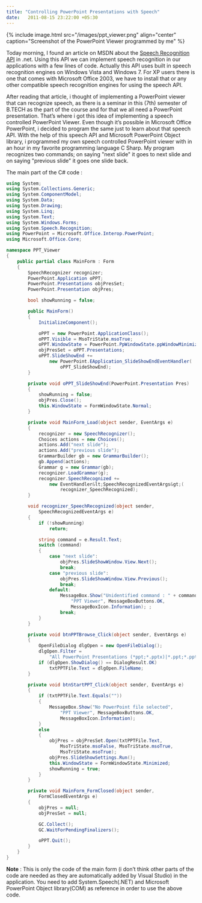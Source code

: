 ```yaml
---
title: "Controlling PowerPoint Presentations with Speech"
date:   2011-08-15 23:22:00 +05:30
---
```

{% include image.html src="/images/ppt_viewer.png" align="center" caption="Screenshot of the PowerPoint Viewer programmed by me" %}

Today morning, I found an article on MSDN about the [Speech Recognition API][speech-api] in .net. Using this API we can implement speech recognition in our applications with a few lines of code. Actually this API uses built in speech recognition engines on Windows Vista and Windows 7. For XP users there is one that comes with Microsoft Office 2003, we have to install that or any other compatible speech recognition engines for using the speech API.

After reading that article, i thought of implementing a PowerPoint viewer that can recognize speech, as there is a seminar in this (7th) semester of B.TECH as the part of the course and for that we all need a PowerPoint presentation. That’s where i got this idea of implementing a speech controlled PowerPoint Viewer. Even though it’s possible in Microsoft Office PowerPoint, i decided to program the same just to learn about that speech API. With the help of this speech API and Microsoft PowerPoint Object library, i programmed my own speech controlled PowerPoint viewer with in an hour in my favorite programming language C Sharp. My program recognizes two commands; on saying "next slide" it goes to next slide and on saying "previous slide" it goes one slide back.

The main part of the C# code :

```csharp
using System;
using System.Collections.Generic;
using System.ComponentModel;
using System.Data;
using System.Drawing;
using System.Linq;
using System.Text;
using System.Windows.Forms;
using System.Speech.Recognition;
using PowerPoint = Microsoft.Office.Interop.PowerPoint;
using Microsoft.Office.Core;

namespace PPT_Viewer
{
    public partial class MainForm : Form
    {
        SpeechRecognizer recognizer;
        PowerPoint.Application oPPT;
        PowerPoint.Presentations objPresSet;
        PowerPoint.Presentation objPres;

        bool showRunning = false;

        public MainForm()
        {
            InitializeComponent();

            oPPT = new PowerPoint.ApplicationClass();
            oPPT.Visible = MsoTriState.msoTrue;
            oPPT.WindowState = PowerPoint.PpWindowState.ppWindowMinimized;
            objPresSet = oPPT.Presentations;
            oPPT.SlideShowEnd +=
                new PowerPoint.EApplication_SlideShowEndEventHandler(
                    oPPT_SlideShowEnd);
        }

        private void oPPT_SlideShowEnd(PowerPoint.Presentation Pres)
        {
            showRunning = false;
            objPres.Close();
            this.WindowState = FormWindowState.Normal;
        }

        private void MainForm_Load(object sender, EventArgs e)
        {
            recognizer = new SpeechRecognizer();
            Choices actions = new Choices();
            actions.Add("next slide");
            actions.Add("previous slide");
            GrammarBuilder gb = new GrammarBuilder();
            gb.Append(actions);
            Grammar g = new Grammar(gb);
            recognizer.LoadGrammar(g);
            recognizer.SpeechRecognized +=
                new EventHandler&lt;SpeechRecognizedEventArgs&gt;(
                    recognizer_SpeechRecognized);
        }

        void recognizer_SpeechRecognized(object sender,
            SpeechRecognizedEventArgs e)
        {
            if (!showRunning)
                return;

            string command = e.Result.Text;
            switch (command)
            {
                case "next slide":
                    objPres.SlideShowWindow.View.Next();
                    break;
                case "previous slide":
                    objPres.SlideShowWindow.View.Previous();
                    break;
                default:
                    MessageBox.Show("Unidentified command : " + command,
                        "PPT Viewer", MessageBoxButtons.OK,
                        MessageBoxIcon.Information); ;
                    break;
            }
        }

        private void btnPPTBrowse_Click(object sender, EventArgs e)
        {
            OpenFileDialog dlgOpen = new OpenFileDialog();
            dlgOpen.Filter =
                "All PowerPoint Presentations (*ppt;*.pptx)|*.ppt;*.pptx";
            if (dlgOpen.ShowDialog() == DialogResult.OK)
                txtPPTFile.Text = dlgOpen.FileName;
        }

        private void btnStartPPT_Click(object sender, EventArgs e)
        {
            if (txtPPTFile.Text.Equals(""))
            {
                MessageBox.Show("No PowerPoint file selected",
                    "PPT Viewer", MessageBoxButtons.OK,
                    MessageBoxIcon.Information);
            }
            else
            {
                objPres = objPresSet.Open(txtPPTFile.Text,
                    MsoTriState.msoFalse, MsoTriState.msoTrue,
                    MsoTriState.msoTrue);
                objPres.SlideShowSettings.Run();
                this.WindowState = FormWindowState.Minimized;
                showRunning = true;
            }
        }

        private void MainForm_FormClosed(object sender,
            FormClosedEventArgs e)
        {
            objPres = null;
            objPresSet = null;

            GC.Collect();
            GC.WaitForPendingFinalizers();

            oPPT.Quit();
        }
    }
}
```

**Note** : This is only the code of the main form (i don’t think other parts of the code are needed as they are automatically added by Visual Studio) in the application. You need to add System.Speech(.NET) and Microsoft PowerPoint Object library(COM) as reference in order to use the above code.

[speech-api]: http://msdn.microsoft.com/en-us/library/ff394922.aspx
